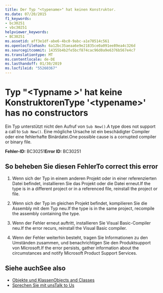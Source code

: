 ```yaml
---
title: Der Typ "<typename>" hat keinen Konstruktor.
ms.date: 07/20/2015
f1_keywords:
- bc30251
- vbc30251
helpviewer_keywords:
- BC30251
ms.assetid: aff3e1df-abe6-4bc0-9abc-a1e70514c561
ms.openlocfilehash: 6a12bc35aeaa6e9e21835ce0a091ee89ea4c326d
ms.sourcegitcommit: 14355b4b2fe5bcf874cac96d0a9e6376b567e4c7
ms.translationtype: MT
ms.contentlocale: de-DE
ms.lasthandoff: 01/30/2019
ms.locfileid: "55260367"
---
```

# <a name="type-typename-has-no-constructors"></a><span data-ttu-id="18846-102">Typ "\<Typname >' hat keine Konstruktoren</span><span class="sxs-lookup"><span data-stu-id="18846-102">Type '\<typename>' has no constructors</span></span>
<span data-ttu-id="18846-103">Ein Typ unterstützt nicht den Aufruf von `Sub New()`.</span><span class="sxs-lookup"><span data-stu-id="18846-103">A type does not support a call to `Sub New()`.</span></span> <span data-ttu-id="18846-104">Eine mögliche Ursache ist ein beschädigter Compiler oder eine fehlerhafte Binärdatei.</span><span class="sxs-lookup"><span data-stu-id="18846-104">One possible cause is a corrupted compiler or binary file.</span></span>  
  
 <span data-ttu-id="18846-105">**Fehler-ID:** BC30251</span><span class="sxs-lookup"><span data-stu-id="18846-105">**Error ID:** BC30251</span></span>  
  
## <a name="to-correct-this-error"></a><span data-ttu-id="18846-106">So beheben Sie diesen Fehler</span><span class="sxs-lookup"><span data-stu-id="18846-106">To correct this error</span></span>  
  
1.  <span data-ttu-id="18846-107">Wenn sich der Typ in einem anderen Projekt oder in einer referenzierten Datei befindet, installieren Sie das Projekt oder die Datei erneut.</span><span class="sxs-lookup"><span data-stu-id="18846-107">If the type is in a different project or in a referenced file, reinstall the project or file.</span></span>  
  
2.  <span data-ttu-id="18846-108">Wenn sich der Typ im gleichen Projekt befindet, kompilieren Sie die Assembly mit dem Typ neu.</span><span class="sxs-lookup"><span data-stu-id="18846-108">If the type is in the same project, recompile the assembly containing the type.</span></span>  
  
3.  <span data-ttu-id="18846-109">Wenn der Fehler erneut auftritt, installieren Sie Visual Basic-Compiler neu.</span><span class="sxs-lookup"><span data-stu-id="18846-109">If the error recurs, reinstall the Visual Basic compiler.</span></span>  
  
4.  <span data-ttu-id="18846-110">Wenn der Fehler weiterhin besteht, tragen Sie Informationen zu den Umständen zusammen, und benachrichtigen Sie den Produktsupport von Microsoft.</span><span class="sxs-lookup"><span data-stu-id="18846-110">If the error persists, gather information about the circumstances and notify Microsoft Product Support Services.</span></span>  
  
## <a name="see-also"></a><span data-ttu-id="18846-111">Siehe auch</span><span class="sxs-lookup"><span data-stu-id="18846-111">See also</span></span>
- [<span data-ttu-id="18846-112">Objekte und Klassen</span><span class="sxs-lookup"><span data-stu-id="18846-112">Objects and Classes</span></span>](../../../visual-basic/programming-guide/language-features/objects-and-classes/index.md)
- [<span data-ttu-id="18846-113">Sprechen Sie mit uns</span><span class="sxs-lookup"><span data-stu-id="18846-113">Talk to Us</span></span>](/visualstudio/ide/talk-to-us)

